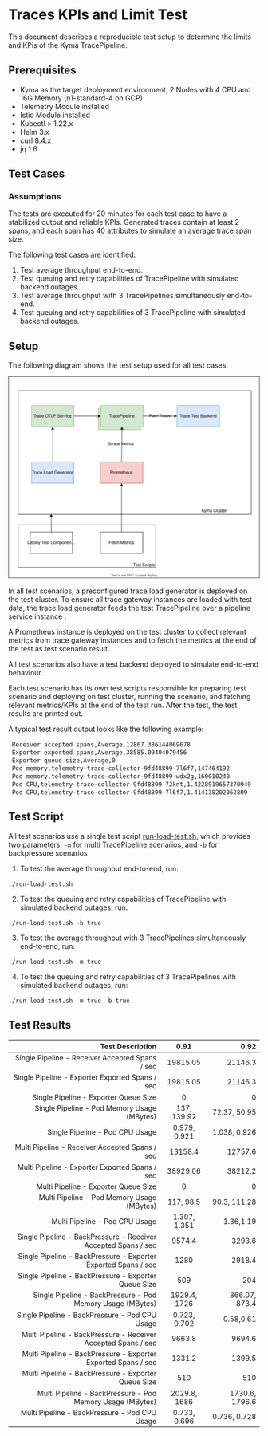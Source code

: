 # Traces KPIs and Limit Test

This document describes a reproducible test setup to determine the limits and KPis of the Kyma TracePipeline.

## Prerequisites

- Kyma as the target deployment environment, 2 Nodes with 4 CPU and 16G Memory (n1-standard-4 on GCP)
- Telemetry Module installed
- Istio Module installed
- Kubectl > 1.22.x
- Helm 3.x
- curl 8.4.x
- jq 1.6

## Test Cases

### Assumptions

The tests are executed for 20 minutes for each test case to have a stabilized output and reliable KPIs. Generated traces contain at least 2 spans, and each span has 40 attributes to simulate an average trace span size.  

The following test cases are identified:

1. Test average throughput end-to-end. 
2. Test queuing and retry capabilities of TracePipeline with simulated backend outages.
3. Test average throughput with 3 TracePipelines simultaneously end-to-end.
4. Test queuing and retry capabilities of 3 TracePipeline with simulated backend outages.


## Setup

The following diagram shows the test setup used for all test cases. 

![Metric gateway exported metrics](./assets/trace_perf_test_setup.drawio.svg)

In all test scenarios, a preconfigured trace load generator is deployed on the test cluster. To ensure all trace gateway instances are loaded with test data, the trace load generator feeds the test TracePipeline over a pipeline service instance .

A Prometheus instance is deployed on the test cluster to collect relevant metrics from trace gateway instances and to fetch the metrics at the end of the test as test scenario result.

All test scenarios also have a test backend deployed to simulate end-to-end behaviour.

Each test scenario has its own test scripts responsible for preparing test scenario and deploying on test cluster, running the scenario, and fetching relevant metrics/KPIs at the end of the test run. After the test, the test results are printed out.

A typical test result output looks like the following example:

```shell
 Receiver accepted spans,Average,12867.386144069678
 Exporter exported spans,Average,38585.09404079456
 Exporter queue size,Average,0
 Pod memory,telemetry-trace-collector-9fd48899-7l6f7,147464192
 Pod memory,telemetry-trace-collector-9fd48899-wdx2g,160010240
 Pod CPU,telemetry-trace-collector-9fd48899-72knt,1.4228919657370949
 Pod CPU,telemetry-trace-collector-9fd48899-7l6f7,1.414138202062809
```

## Test Script

All test scenarios use a single test script [run-load-test.sh](assets/run-load-test.sh), which provides two parameters: `-m` for multi TracePipeline scenarios, and `-b` for backpressure scenarios
1. To test the average throughput end-to-end, run:

```shell
./run-load-test.sh
```
2. To test the queuing and retry capabilities of TracePipeline with simulated backend outages, run:

```shell
./run-load-test.sh -b true
```

3. To test the average throughput with 3 TracePipelines simultaneously end-to-end, run:

```shell
./run-load-test.sh -m true
```

4. To test the queuing and retry capabilities of 3 TracePipelines with simulated backend outages, run:

```shell
./run-load-test.sh -m true -b true
```

## Test Results

|                                               Test Description |     0.91     |           0.92 |
|---------------------------------------------------------------:|:------------:|---------------:|
|                Single Pipeline - Receiver Accepted Spans / sec |   19815.05   |        21146.3 |
|                Single Pipeline - Exporter Exported Spans / sec |   19815.05   |        21146.3 |
|                          Single Pipeline - Exporter Queue Size |      0       |              0 |
|                    Single Pipeline - Pod Memory Usage (MBytes) | 137, 139.92  |   72.37, 50.95 |
|                                Single Pipeline - Pod CPU Usage | 0.979, 0.921 |   1.038, 0.926 |
|                 Multi Pipeline - Receiver Accepted Spans / sec |   13158.4    |        12757.6 |
|                 Multi Pipeline - Exporter Exported Spans / sec |   38929.06   |        38212.2 |
|                           Multi Pipeline - Exporter Queue Size |      0       |              0 |
|                     Multi Pipeline - Pod Memory Usage (MBytes) |  117, 98.5   |   90.3, 111.28 |
|                                 Multi Pipeline - Pod CPU Usage | 1.307, 1.351 |      1.36,1.19 |
| Single Pipeline - BackPressure - Receiver Accepted Spans / sec |    9574.4    |         3293.6 |
| Single Pipeline - BackPressure - Exporter Exported Spans / sec |     1280     |         2918.4 |
|           Single Pipeline - BackPressure - Exporter Queue Size |     509      |            204 |
|     Single Pipeline - BackPressure - Pod Memory Usage (MBytes) | 1929.4, 1726 |  866.07, 873.4 |
|                 Single Pipeline - BackPressure - Pod CPU Usage | 0.723, 0.702 |      0.58,0.61 |
|  Multi Pipeline - BackPressure - Receiver Accepted Spans / sec |    9663.8    |         9694.6 |
|  Multi Pipeline - BackPressure - Exporter Exported Spans / sec |    1331.2    |         1399.5 |
|            Multi Pipeline - BackPressure - Exporter Queue Size |     510      |            510 |
|      Multi Pipeline - BackPressure - Pod Memory Usage (MBytes) | 2029.8, 1686 | 1730.6, 1796.6 |
|                  Multi Pipeline - BackPressure - Pod CPU Usage | 0.733, 0.696 |   0.736, 0.728 |
                                                                                                                                                             


